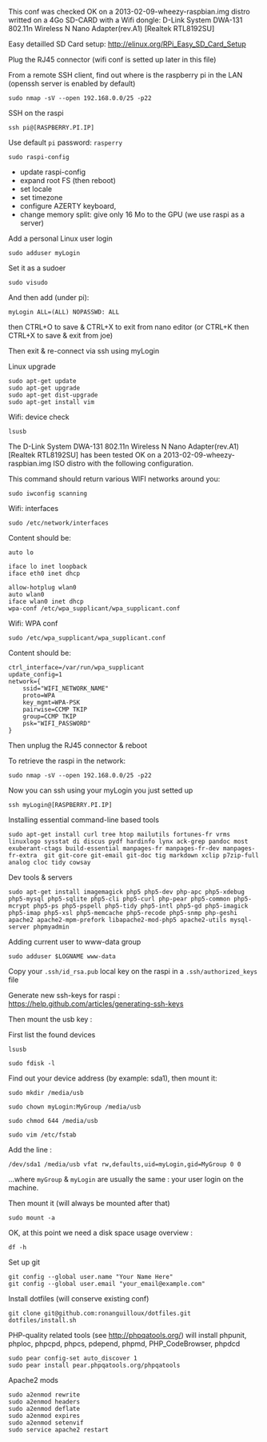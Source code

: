 This conf was checked OK on a 2013-02-09-wheezy-raspbian.img distro 
writted on a 4Go SD-CARD
with a Wifi dongle: D-Link System DWA-131 802.11n Wireless N Nano Adapter(rev.A1) [Realtek RTL8192SU]

Easy detailled SD Card setup: http://elinux.org/RPi_Easy_SD_Card_Setup 

Plug the RJ45 connector (wifi conf is setted up later in this file)

From a remote SSH client, find out where is the raspberry pi in the LAN
(openssh server is enabled by default)

    sudo nmap -sV --open 192.168.0.0/25 -p22

SSH on the raspi

    ssh pi@[RASPBERRY.PI.IP]

Use default `pi` password: `rasperry`

    sudo raspi-config

* update raspi-config
* expand root FS (then reboot)
* set locale
* set timezone
* configure AZERTY keyboard, 
* change memory split: give only 16 Mo to the GPU (we use raspi as a server)

Add a personal Linux user login

    sudo adduser myLogin

Set it as a sudoer

    sudo visudo

And then add (under pi):

    myLogin ALL=(ALL) NOPASSWD: ALL

then CTRL+O to save & CTRL+X to exit from nano editor 
(or CTRL+K then CTRL+X to save & exit from joe)

Then exit & re-connect via ssh using myLogin

Linux upgrade

    sudo apt-get update
    sudo apt-get upgrade
    sudo apt-get dist-upgrade
    sudo apt-get install vim

Wifi: device check

    lsusb

The D-Link System DWA-131 802.11n Wireless N Nano Adapter(rev.A1) [Realtek RTL8192SU]
has been tested OK on a 2013-02-09-wheezy-raspbian.img ISO distro
with the following configuration.

This command should return various WIFI networks around you:

    sudo iwconfig scanning

Wifi: interfaces

    sudo /etc/network/interfaces

Content should be: 

    auto lo

    iface lo inet loopback
    iface eth0 inet dhcp

    allow-hotplug wlan0
    auto wlan0
    iface wlan0 inet dhcp
    wpa-conf /etc/wpa_supplicant/wpa_supplicant.conf

Wifi: WPA conf

    sudo /etc/wpa_supplicant/wpa_supplicant.conf

Content should be: 

    ctrl_interface=/var/run/wpa_supplicant 
    update_config=1
    network={
        ssid="WIFI_NETWORK_NAME"
        proto=WPA
        key_mgmt=WPA-PSK
        pairwise=CCMP TKIP
        group=CCMP TKIP
        psk="WIFI_PASSWORD"
    }

Then unplug the RJ45 connector & reboot 

To retrieve the raspi in the network:

    sudo nmap -sV --open 192.168.0.0/25 -p22

Now you can ssh using your myLogin you just setted up 

    ssh myLogin@[RASPBERRY.PI.IP]

Installing essential command-line based tools

    sudo apt-get install curl tree htop mailutils fortunes-fr vrms linuxlogo sysstat di discus pydf hardinfo lynx ack-grep pandoc most exuberant-ctags build-essential manpages-fr manpages-fr-dev manpages-fr-extra  git git-core git-email git-doc tig markdown xclip p7zip-full analog cloc tidy cowsay

Dev tools & servers

    sudo apt-get install imagemagick php5 php5-dev php-apc php5-xdebug php5-mysql php5-sqlite php5-cli php5-curl php-pear php5-common php5-mcrypt php5-ps php5-pspell php5-tidy php5-intl php5-gd php5-imagick php5-imap php5-xsl php5-memcache php5-recode php5-snmp php-geshi apache2 apache2-mpm-prefork libapache2-mod-php5 apache2-utils mysql-server phpmyadmin

Adding current user to www-data group

    sudo adduser $LOGNAME www-data

Copy your `.ssh/id_rsa.pub` local key on the raspi in a `.ssh/authorized_keys` file

Generate new ssh-keys for raspi : https://help.github.com/articles/generating-ssh-keys

Then mount the usb key :

First list the found devices

    lsusb

    sudo fdisk -l

Find out your device address (by example: sda1), then mount it:

    sudo mkdir /media/usb

    sudo chown myLogin:MyGroup /media/usb

    sudo chmod 644 /media/usb

    sudo vim /etc/fstab

Add the line :

    /dev/sda1 /media/usb vfat rw,defaults,uid=myLogin,gid=MyGroup 0 0

…where `myGroup` & `myLogin` are usually the same : your user login on the machine.

Then mount it (will always be mounted after that)

    sudo mount -a

OK, at this point we need a disk space usage overview :

    df -h

Set up git

    git config --global user.name "Your Name Here"
    git config --global user.email "your_email@example.com"

Install dotfiles (will conserve existing conf)

    git clone git@github.com:ronanguilloux/dotfiles.git
    dotfiles/install.sh

PHP-quality related tools (see http://phpqatools.org/)
will install phpunit, phploc, phpcpd, phpcs, pdepend, phpmd, PHP_CodeBrowser, phpdcd

    sudo pear config-set auto_discover 1
    sudo pear install pear.phpqatools.org/phpqatools

Apache2 mods

    sudo a2enmod rewrite
    sudo a2enmod headers
    sudo a2enmod deflate
    sudo a2enmod expires
    sudo a2enmod setenvif
    sudo service apache2 restart



